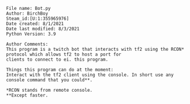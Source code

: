     File name: Bot.py
    Author: BirchBoy
    Steam_id:[U:1:355965976]
    Date created: 8/1/2021
    Date last modified: 8/3/2021
    Python Version: 3.9
    
    Author Comments:
    This program is a twitch bot that interacts with tf2 using the RCON* protocol which allows tf2 to host a port for
    clients to connect to ei. this program.
    
    Things this program can do at the moment:
    Interact with the tf2 client using the console. In short use any console command that you could**.
    
    *RCON stands from remote console.
    **Except faster.

